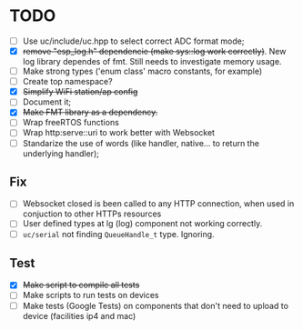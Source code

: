 # TODO

- [ ] Use uc/include/uc.hpp to select correct ADC format mode;
- [x] ~~remove "esp_log.h" dependencie (make sys::log work correctly)~~. New log library dependes of fmt. Still needs to investigate memory usage.
- [ ] Make strong types ('enum class' macro constants, for example)
- [ ] Create top namespace?
- [x] ~~Simplify WiFi station/ap config~~
- [ ] Document it;
- [x] ~~Make FMT library as a dependency.~~
- [ ] Wrap freeRTOS functions
- [ ] Wrap http:serve::uri to work better with Websocket
- [ ] Standarize the use of words (like handler, native... to return the underlying handler);

## Fix

- [ ] Websocket closed is been called to any HTTP connection, when used in conjuction to other HTTPs resources
- [ ] User defined types at lg (log) component not working correctly.
- [ ] `uc/serial` not finding `QueueHandle_t` type. Ignoring.

## Test

- [x] ~~Make script to compile all tests~~
- [ ] Make scripts to run tests on devices
- [ ] Make tests (Google Tests) on components that don't need to upload to device (facilities ip4 and mac)